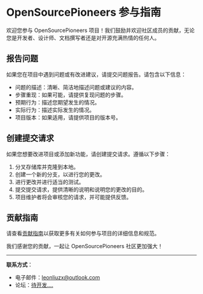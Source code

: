 # OpenSourcePioneers 参与指南

欢迎您参与 OpenSourcePioneers 项目！我们鼓励并欢迎社区成员的贡献，无论您是开发者、设计师、文档撰写者还是对开源充满热情的任何人。

## 报告问题

如果您在项目中遇到问题或有改进建议，请提交问题报告。请包含以下信息：

- 问题的描述：清晰、简洁地描述问题或建议的内容。
- 步骤重现：如果可能，请提供复现问题的步骤。
- 预期行为：描述您期望发生的情况。
- 实际行为：描述实际发生的情况。
- 项目版本：如果适用，请提供项目的版本号。

## 创建提交请求

如果您想要改进项目或添加新功能，请创建提交请求。遵循以下步骤：

1. 分叉存储库并克隆到本地。
2. 创建一个新的分支，以进行您的更改。
3. 进行更改并进行适当的测试。
4. 提交提交请求，提供清晰的说明和说明您的更改的目的。
5. 项目维护者将会审核您的请求，并可能提供反馈。

## 贡献指南

请查看[贡献指南](CONTRIBUTING.md)以获取更多有关如何参与项目的详细信息和规范。

我们感谢您的贡献，一起让 OpenSourcePioneers 社区更加强大！

---

**联系方式**：

- 电子邮件：[leonliuzx@outlook.com](mailto:leonliuzx@outlook.com)
- 论坛：[待开发....](/)
